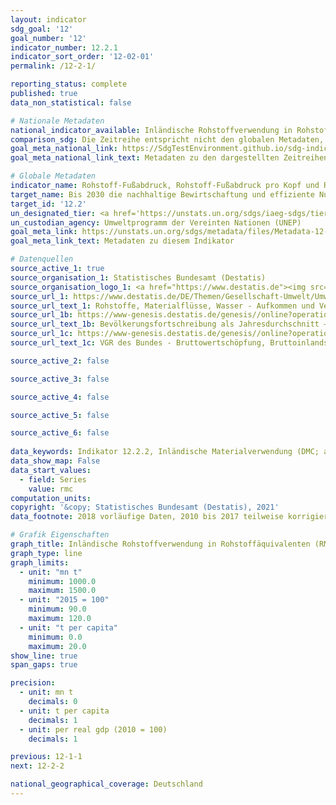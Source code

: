 ```yaml
---
layout: indicator    
sdg_goal: '12'    
goal_number: '12'    
indicator_number: 12.2.1    
indicator_sort_order: '12-02-01'    
permalink: /12-2-1/    

reporting_status: complete    
published: true    
data_non_statistical: false    

# Nationale Metadaten    
national_indicator_available: Inländische Rohstoffverwendung in Rohstoffäquivalenten (RMC)    
comparison_sdg: Die Zeitreihe entspricht nicht den globalen Metadaten, bietet aber zusätzliche Informationen.    
goal_meta_national_link: https://SdgTestEnvironment.github.io/sdg-indicators/public/MetaDe/12.2.1.pdf    
goal_meta_national_link_text: Metadaten zu den dargestellten Zeitreihen    

# Globale Metadaten    
indicator_name: Rohstoff-Fußabdruck, Rohstoff-Fußabdruck pro Kopf und Rohstoff-Fußabdruck im Verhältnis zum BIP    
target_name: Bis 2030 die nachhaltige Bewirtschaftung und effiziente Nutzung der natürlichen Ressourcen erreichen    
target_id: '12.2'    
un_designated_tier: <a href='https://unstats.un.org/sdgs/iaeg-sdgs/tier-classification/' title='Klicken Sie hier um weitere Informationen zur UN-Tier-Klassifikation zu erhalten.'  target='_blank'>Tier II</a>    
un_custodian_agency: Umweltprogramm der Vereinten Nationen (UNEP)    
goal_meta_link: https://unstats.un.org/sdgs/metadata/files/Metadata-12-02-01.pdf    
goal_meta_link_text: Metadaten zu diesem Indikator        

# Datenquellen
source_active_1: true
source_organisation_1: Statistisches Bundesamt (Destatis)
source_organisation_logo_1: <a href="https://www.destatis.de"><img src="https://g205sdgs.github.io/sdg-indicators/public/OrgImgDe/destatis.png" alt="Logo destatis" style="height:60px; width:148px"/></a>
source_url_1: https://www.destatis.de/DE/Themen/Gesellschaft-Umwelt/Umwelt/UGR/rohstoffe-materialfluesse-wasser/_inhalt.html
source_url_text_1: Rohstoffe, Materialflüsse, Wasser - Aufkommen und Verwendung in Rohstoffäquivalenten (RMC)
source_url_1b: https://www-genesis.destatis.de/genesis//online?operation=table&code=12411-0040&bypass=true&language=de#abreadcrumb
source_url_text_1b: Bevölkerungsfortschreibung als Jahresdurchschnitt – GENESIS online 12411-0040
source_url_1c: https://www-genesis.destatis.de/genesis//online?operation=table&code=81000-0001&bypass=true&language=de
source_url_text_1c: VGR des Bundes - Bruttowertschöpfung, Bruttoinlandsprodukt (nominal/preisbereinigt) – GENESIS online 81000-0001

source_active_2: false

source_active_3: false

source_active_4: false

source_active_5: false

source_active_6: false
    
data_keywords: Indikator 12.2.2, Inländische Materialverwendung (DMC; abiotische und biotische Rohstoffe), Inländische Materialverwendung (DMC) je Einwohner, Inländische Materialverwendung (DMC) zum realen BIP, Umweltprogramm der Vereinten Nationen (UNEP)    
data_show_map: False    
data_start_values: 
  - field: Series
    value: rmc    
computation_units:     
copyright: '&copy; Statistisches Bundesamt (Destatis), 2021'    
data_footnote: 2018 vorläufige Daten, 2010 bis 2017 teilweise korrigierte Daten.    

# Grafik Eigenschaften    
graph_title: Inländische Rohstoffverwendung in Rohstoffäquivalenten (RMC)    
graph_type: line    
graph_limits:
  - unit: "mn t"
    minimum: 1000.0
    maximum: 1500.0
  - unit: "2015 = 100"
    minimum: 90.0
    maximum: 120.0
  - unit: "t per capita"
    minimum: 0.0
    maximum: 20.0
show_line: true
span_gaps: true

precision:
  - unit: mn t
    decimals: 0
  - unit: t per capita
    decimals: 1
  - unit: per real gdp (2010 = 100)
    decimals: 1    

previous: 12-1-1    
next: 12-2-2    

national_geographical_coverage: Deutschland    
---
```


<span></span>
